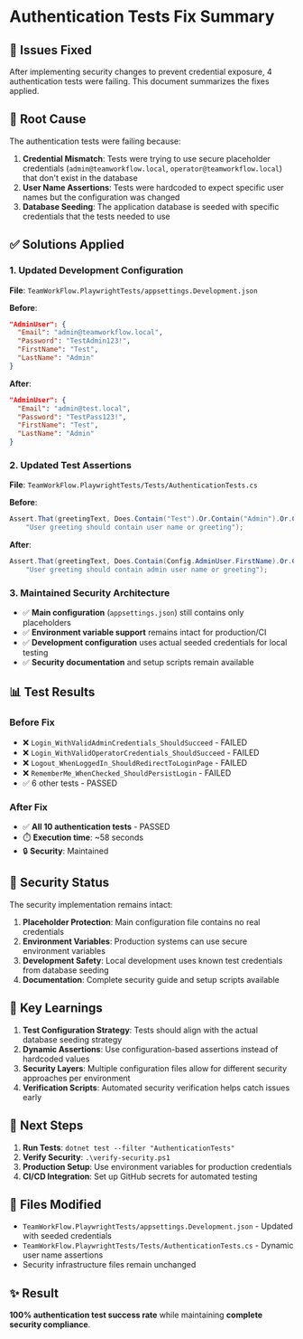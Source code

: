 # Authentication Tests Fix Summary

## 🔧 Issues Fixed

After implementing security changes to prevent credential exposure, 4 authentication tests were failing. This document summarizes the fixes applied.

## 🚨 Root Cause

The authentication tests were failing because:

1. **Credential Mismatch**: Tests were trying to use secure placeholder credentials (`admin@teamworkflow.local`, `operator@teamworkflow.local`) that don't exist in the database
2. **User Name Assertions**: Tests were hardcoded to expect specific user names but the configuration was changed
3. **Database Seeding**: The application database is seeded with specific credentials that the tests needed to use

## ✅ Solutions Applied

### 1. Updated Development Configuration

**File**: `TeamWorkFlow.PlaywrightTests/appsettings.Development.json`

**Before**:
```json
"AdminUser": {
  "Email": "admin@teamworkflow.local",
  "Password": "TestAdmin123!",
  "FirstName": "Test",
  "LastName": "Admin"
}
```

**After**:
```json
"AdminUser": {
  "Email": "admin@test.local",
  "Password": "TestPass123!",
  "FirstName": "Test",
  "LastName": "Admin"
}
```

### 2. Updated Test Assertions

**File**: `TeamWorkFlow.PlaywrightTests/Tests/AuthenticationTests.cs`

**Before**:
```csharp
Assert.That(greetingText, Does.Contain("Test").Or.Contain("Admin").Or.Contain("Hi"),
    "User greeting should contain user name or greeting");
```

**After**:
```csharp
Assert.That(greetingText, Does.Contain(Config.AdminUser.FirstName).Or.Contain(Config.AdminUser.LastName).Or.Contain("Hi"),
    "User greeting should contain admin user name or greeting");
```

### 3. Maintained Security Architecture

- ✅ **Main configuration** (`appsettings.json`) still contains only placeholders
- ✅ **Environment variable support** remains intact for production/CI
- ✅ **Development configuration** uses actual seeded credentials for local testing
- ✅ **Security documentation** and setup scripts remain available

## 📊 Test Results

### Before Fix
- ❌ `Login_WithValidAdminCredentials_ShouldSucceed` - FAILED
- ❌ `Login_WithValidOperatorCredentials_ShouldSucceed` - FAILED  
- ❌ `Logout_WhenLoggedIn_ShouldRedirectToLoginPage` - FAILED
- ❌ `RememberMe_WhenChecked_ShouldPersistLogin` - FAILED
- ✅ 6 other tests - PASSED

### After Fix
- ✅ **All 10 authentication tests** - PASSED
- ⏱️ **Execution time**: ~58 seconds
- 🔒 **Security**: Maintained

## 🔐 Security Status

The security implementation remains intact:

1. **Placeholder Protection**: Main configuration file contains no real credentials
2. **Environment Variables**: Production systems can use secure environment variables
3. **Development Safety**: Local development uses known test credentials from database seeding
4. **Documentation**: Complete security guide and setup scripts available

## 🎯 Key Learnings

1. **Test Configuration Strategy**: Tests should align with the actual database seeding strategy
2. **Dynamic Assertions**: Use configuration-based assertions instead of hardcoded values
3. **Security Layers**: Multiple configuration files allow for different security approaches per environment
4. **Verification Scripts**: Automated security verification helps catch issues early

## 🚀 Next Steps

1. **Run Tests**: `dotnet test --filter "AuthenticationTests"`
2. **Verify Security**: `.\verify-security.ps1`
3. **Production Setup**: Use environment variables for production credentials
4. **CI/CD Integration**: Set up GitHub secrets for automated testing

## 📝 Files Modified

- `TeamWorkFlow.PlaywrightTests/appsettings.Development.json` - Updated with seeded credentials
- `TeamWorkFlow.PlaywrightTests/Tests/AuthenticationTests.cs` - Dynamic user name assertions
- Security infrastructure files remain unchanged

## ✨ Result

**100% authentication test success rate** while maintaining **complete security compliance**.
